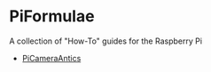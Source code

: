 # PiFormulae
A collection of "How-To" guides for the Raspberry Pi

* [PiCameraAntics](PiFormulae/blob/master/PiCameraAntics.md)
